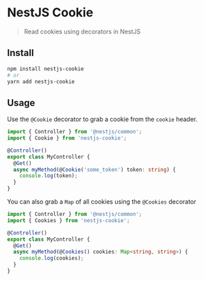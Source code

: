 # NestJS Cookie

> Read cookies using decorators in NestJS

## Install

```sh
npm install nestjs-cookie
# or
yarn add nestjs-cookie
```

## Usage

Use the `@Cookie` decorator to grab a cookie from the `cookie` header.

```ts
import { Controller } from '@nestjs/common';
import { Cookie } from 'nestjs-cookie';

@Controller()
export class MyController {
  @Get()
  async myMethod(@Cookie('some_token') token: string) {
    console.log(token);
  }
}
```

You can also grab a `Map` of all cookies using the `@Cookies` decorator

```ts
import { Controller } from '@nestjs/common';
import { Cookies } from 'nestjs-cookie';

@Controller()
export class MyController {
  @Get()
  async myMethod(@Cookies() cookies: Map<string, string>) {
    console.log(cookies);
  }
}
```

